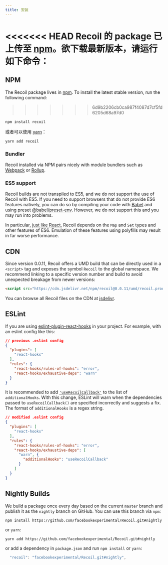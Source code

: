 ```yaml
---
title: 安装
---
```


<<<<<<< HEAD
Recoil 的 package 已上传至 <a href="https://www.npmjs.com/get-npm" target="_blank">npm</a>。欲下载最新版本，请运行如下命令：
=======
## NPM

The Recoil package lives in <a href="https://www.npmjs.com/get-npm" target="_blank">npm</a>. To install the latest stable version, run the following command:
>>>>>>> 6d9b2206cb0ca987f4087d7cf5fd6205d68a97d0

```shell
npm install recoil
```

或者可以使用 <a href="https://classic.yarnpkg.com/en/docs/install/" target="_blank">yarn</a>：

```shell
yarn add recoil
```

### Bundler

Recoil installed via NPM pairs nicely with module bundlers such as [Webpack](https://webpack.js.org/) or [Rollup](https://rollupjs.org/).

### ES5 support

Recoil builds are not transpiled to ES5, and we do not support the use of Recoil with ES5. If you need to support browsers that do not provide ES6 features natively, you can do so by compiling your code with [Babel](https://babeljs.io/) and using preset [@babel/preset-env](https://babeljs.io/docs/en/babel-preset-env). However, we do not support this and you may run into problems.

In particular, [just like React](https://reactjs.org/docs/javascript-environment-requirements.html), Recoil depends on the `Map` and `Set` types and other features of ES6. Emulation of these features using polyfills may result in far worse performance.

## CDN

Since version 0.0.11, Recoil offers a UMD build that can be directly used in a `<script>` tag and exposes the symbol `Recoil` to the global namespace. We recommend linking to a specific version number and build to avoid unexpected breakage from newer versions:

```html
<script src="https://cdn.jsdelivr.net/npm/recoil@0.0.11/umd/recoil.production.js"></script>
```

You can browse all Recoil files on the CDN at [jsdelivr](https://www.jsdelivr.com/package/npm/recoil).

## ESLint

If you are using [eslint-plugin-react-hooks](https://www.npmjs.com/package/eslint-plugin-react-hooks) in your project. For example, with an eslint config like this:

```json
// previous .eslint config
{
  "plugins": [
    "react-hooks"
  ],
  "rules": {
    "react-hooks/rules-of-hooks": "error",
    "react-hooks/exhaustive-deps": "warn"
  }
}
```

It is recommended to add [`'useRecoilCallback'`](/docs/api-reference/core/useRecoilCallback) to the list of `additionalHooks`. With this change, ESLint will warn when the dependencies passed to `useRecoilCallback()` are specified incorrectly and suggests a fix.  The format of `additionalHooks` is a regex string.

```json
// modified .eslint config
{
  "plugins": [
    "react-hooks"
  ],
  "rules": {
    "react-hooks/rules-of-hooks": "error",
    "react-hooks/exhaustive-deps": [
      "warn", {
        "additionalHooks": "useRecoilCallback"
      }
    ]
  }
}
```

## Nightly Builds

We build a package once every day based on the current `master` branch and publish it as the `nightly` branch on GitHub.  You can use this branch via `npm`:

```shell
npm install https://github.com/facebookexperimental/Recoil.git#nightly
```

 or `yarn`:
 ```shell
 yarn add https://github.com/facebookexperimental/Recoil.git#nightly
 ```
  or add a dependency in `package.json` and run `npm install` or `yarn`:
```js
  "recoil": "facebookexperimental/Recoil.git#nightly",
```

